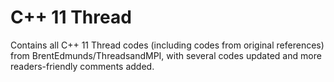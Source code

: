 # C++ 11 Thread
Contains all C++ 11 Thread codes (including codes from original references) from BrentEdmunds/ThreadsandMPI, with several codes updated and more readers-friendly comments added.


